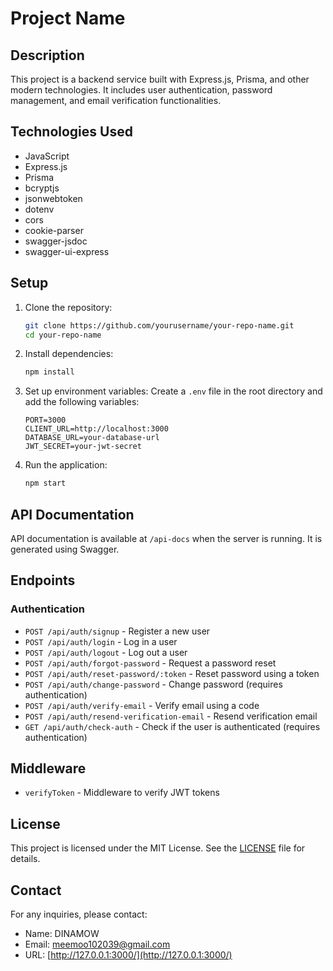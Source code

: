 # Project Name

## Description

This project is a backend service built with Express.js, Prisma, and other modern technologies. It includes user authentication, password management, and email verification functionalities.

## Technologies Used

- JavaScript
- Express.js
- Prisma
- bcryptjs
- jsonwebtoken
- dotenv
- cors
- cookie-parser
- swagger-jsdoc
- swagger-ui-express

## Setup

1. Clone the repository:
    ```sh
    git clone https://github.com/yourusername/your-repo-name.git
    cd your-repo-name
    ```

2. Install dependencies:
    ```sh
    npm install
    ```

3. Set up environment variables:
    Create a `.env` file in the root directory and add the following variables:
    ```env
    PORT=3000
    CLIENT_URL=http://localhost:3000
    DATABASE_URL=your-database-url
    JWT_SECRET=your-jwt-secret
    ```

4. Run the application:
    ```sh
    npm start
    ```

## API Documentation

API documentation is available at `/api-docs` when the server is running. It is generated using Swagger.

## Endpoints

### Authentication

- `POST /api/auth/signup` - Register a new user
- `POST /api/auth/login` - Log in a user
- `POST /api/auth/logout` - Log out a user
- `POST /api/auth/forgot-password` - Request a password reset
- `POST /api/auth/reset-password/:token` - Reset password using a token
- `POST /api/auth/change-password` - Change password (requires authentication)
- `POST /api/auth/verify-email` - Verify email using a code
- `POST /api/auth/resend-verification-email` - Resend verification email
- `GET /api/auth/check-auth` - Check if the user is authenticated (requires authentication)

## Middleware

- `verifyToken` - Middleware to verify JWT tokens

## License

This project is licensed under the MIT License. See the [LICENSE](LICENSE) file for details.

## Contact

For any inquiries, please contact:
- Name: DINAMOW
- Email: meemoo102039@gmail.com
- URL: [http://127.0.0.1:3000/](http://127.0.0.1:3000/)